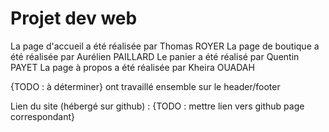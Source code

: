 # Projet dev web

La page d'accueil a été réalisée par Thomas ROYER
La page de boutique a été réalisée par Aurélien PAILLARD
Le panier a été réalisé par Quentin PAYET
La page à propos a été réalisée par Kheira OUADAH

{TODO : à déterminer} ont travaillé ensemble sur le header/footer

Lien du site (hébergé sur github) : {TODO : mettre lien vers github page correspondant}
